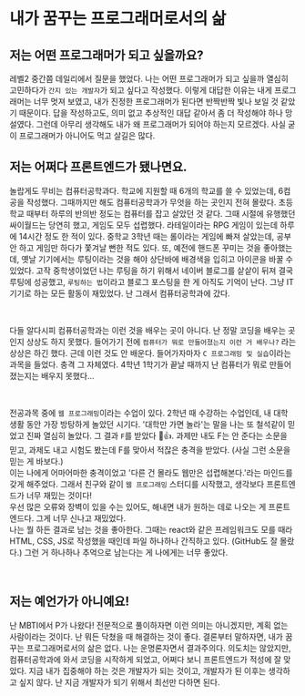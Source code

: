 # 내가 꿈꾸는 프로그래머로서의 삶

## 저는 어떤 프로그래머가 되고 싶을까요?

레벨2 중간쯤 데일리에서 질문을 했었다. 나는 어떤 프로그래머가 되고 싶을까 열심히 고민하다가 `간지 있는 개발자`가 되고 싶다고 작성했다. 이렇게 대답한 이유는 내게 프로그래머는 너무 멋져 보였고, 내가 진정한 프로그래머가 된다면 반짝반짝 빛나 보일 것 같았기 때문이다. 답을 작성하고도, 의미 없고 추상적인 대답 같아서 좀 더 작성해야 하나 망설였다. 그런데 아무리 생각해도 내가 왜 프로그래머가 되어야 하는지 모르겠다. 사실 굳이 프로그래머가 아니어도 먹고 살길은 많다.

## 저는 어쩌다 프론트엔드가 됐나면요.

놀랍게도 무비는 컴퓨터공학과다. 학교에 지원할 때 6개의 학교를 쓸 수 있었는데, 6컴공을 작성했다. 그때까지만 해도 컴퓨터공학과가 무엇을 하는 곳인지 전혀 몰랐다. 초등학교 때부터 하루의 반의반 정도는 컴퓨터를 잡고 살았던 것 같다. 그때 시절에 유행했던 싸이월드는 당연히 했고, 게임도 모두 섭렵했다. 라테일이라는 RPG 게임이 있는데 하루에 14시간 정도 한 적이 있다. 중학교 3학년 때는 롤이라는 게임에 빠져 살았는데, 공부 안 하고 게임만 하다가 쫓겨날 뻔한 적도 있다. 또, 예전에 핸드폰 꾸미는 것을 좋아했는데, 옛날 기기에서는 루팅이라는 것을 해야 상단바에 배경색을 입히고 아이콘을 바꿀 수 있었다. 고작 중학생이었던 나는 루팅을 하기 위해서 네이버 블로그를 샅샅이 뒤져 결국 루팅에 성공했고, `루팅하는 법`이라고 블로그 포스팅을 한 게 아직도 기억이 난다. 그냥 IT 기기로 하는 모든 활동이 재밌었다. 난 그래서 컴퓨터공학과에 갔다.

<br>

다들 알다시피 컴퓨터공학과는 이런 것을 배우는 곳이 아니다. 난 정말 코딩을 배우는 곳인지 상상도 하지 못했다. 들어가기 전에 `컴퓨터가 뭐로 만들어졌는지 이런 거 배우나?` 라는 상상은 하긴 했다. 근데 이런 것도 안 배운다. 들어가자마자 `C 프로그래밍 및 실습`이라는 과목을 들었다. 충격 그 자체였다. 4학년 1학기가 끝날 때까지 난 컴퓨터가 뭐로 만들어졌는지는 배우지 못했다...

<br>

전공과목 중에 `웹 프로그래밍`이라는 수업이 있다. 2학년 때 수강하는 수업인데, 내 대학 생활 동안 가장 방탕하게 놀았던 시기다. '대학만 가면 놀라'는 말을 나는 또 철석같이 믿었고 진짜 열심히 놀았다. 그 결과 `F`를 받았다 🙂👍. 과제만 내도 F는 안 준다는 소문을 믿고, 과제도 내고 시험도 봤는데 F를 맞아서 적잖은 충격을 받았다. (사실 그런 소문을 믿는 게 바보다.)  
이는 나에게 어마어마한 충격이었고 '다른 건 몰라도 웹만은 섭렵해본다.'라는 마인드를 갖게 해주었다. 그래서 친구와 같이 `웹 프로그래밍` 스터디를 시작했고, 생각보다 프론트엔드가 너무 재밌는 것이다!  
우선 많은 오류와 장벽이 있을 수는 있어도, 해내면 내가 원하는 데로 나오는 게 프론트엔드다. 그게 너무 신나고 재밌었다.  
나는 뭘 하든 결과로 남는 것을 좋아한다. 그때는 react와 같은 프레임워크도 모를 때라 HTML, CSS, JS로 작성했을 때인데 파일 하나하나 간직하고 있다. (GitHub도 잘 몰랐다.) 그런 거 하나하나 추억으로 남는다는 게 나에게는 너무 좋았다.

<br>

## 저는 예언가가 아니예요!

난 MBTI에서 P가 나왔다! 전문적으로 풀이하자면 이런 의미는 아니겠지만, 계획 없는 사람이라는 것이다. 난 뭐든 닥쳤을 때 해결하는 것이 좋다. 결론부터 말하자면, 내가 꿈꾸는 프로그래머로서의 삶은 없다. 나는 운명론자면서 결과주의다. 의도치는 않았지만, 컴퓨터공학과에 와서 코딩을 시작하게 되었고,
어쩌다 보니 프론트엔드가 적성에 잘 맞았다. 지금 내가 집중해야 하는 것은 개발자가 되는 것이고, 개발자가 된 이후는 생각하고 싶지 않다. 난 지금 개발자가 되기 위해서 최선만 다하면 된다.
